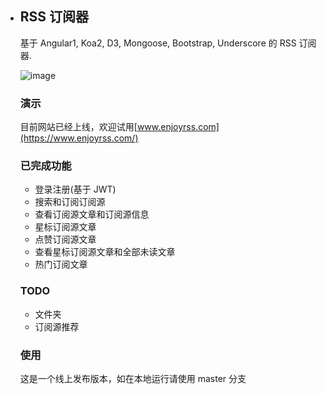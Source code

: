 - ## RSS 订阅器

  基于 Angular1, Koa2, D3, Mongoose, Bootstrap, Underscore 的 RSS 订阅器.

  ![image](https://raw.githubusercontent.com/ruiming/rss/master/public/img/preview.png)

  ### 演示

  目前网站已经上线，欢迎试用[www.enjoyrss.com](https://www.enjoyrss.com/)

  ### 已完成功能

  - 登录注册(基于 JWT)
  - 搜索和订阅订阅源
  - 查看订阅源文章和订阅源信息
  - 星标订阅源文章
  - 点赞订阅源文章
  - 查看星标订阅源文章和全部未读文章
  - 热门订阅文章

  ### TODO

  - 文件夹
  - 订阅源推荐

  ### 使用

  这是一个线上发布版本，如在本地运行请使用 master 分支